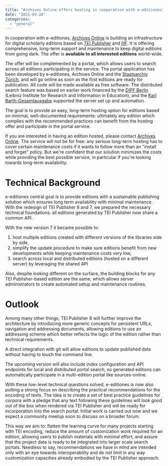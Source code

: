 ```yaml
---
title: "Archives Online offers hosting in cooperation with e-editiones"
date: "2021-03-28"
categories: 
  - "general"
---
```


In cooperation with e-editiones, [Archives Online](https://www.archives-online.org/ "Archives Online") is building an infrastructure for digital scholarly editions based on [TEI Publisher](https://teipublisher.com "TEI Publisher") and [IIIF](https://iiif.io/ "IIIF"). It is offering comprehensive, long-term support and maintenance to keep digital editions from going dark. The offer is **available to all interested editions** world-wide.

The offer will be complemented by a portal, which allows users to search across all editions participating in the service. The portal application has been developed by e-editiones, Archives Online and the [Staatsarchiv Zürich](https://www.zh.ch/de/direktion-der-justiz-und-des-innern/staatsarchiv.html "Staatsarchiv Zürich"), and will go online as soon as the first editions are ready for publication. All code will be made available as free software. The distributed search feature was based on earlier work financed by the [DIPF Berlin](https://www.dipf.de/ "DIPF Berlin") (Leibniz Institute for Research and Information in Education), and the [Karl Barth-Gesamtausgabe](https://theologie.unibas.ch/de/karl-barth-zentrum/gesamtausgabe/ "Karl Barth Gesamtausgabe") supported the server set up and automation.

The goal is to provide an easy, long-term hosting option for editions based on minimal, well-documented requirements: ultimately any edition which complies with the recommended practices can benefit from the hosting offer and participate in the portal service.

If you are interested in having an edition hosted, please contact [Archives Online](mailto:info@archives-online.org "Archives Online"). The service will not be for free: any serious long-term hosting has to cover certain maintenance costs if it wants to follow more than an "install and forget" policy. But we're confident that our solution minimizes the costs while providing the best possible service, in particular if you're looking towards long-term availability.

# Technical Background

e-editiones central goal is to provide editions with a sustainable publishing solution which ensures long term availability with minimal maintenance. With the redesign of TEI Publisher 6 and 7, we prepared the necessary technical foundations: all editions generated by TEI Publisher now share a common API.

With the new version 7 it became possible to:

1. host multiple editions created with different versions of the libraries side by side,
2. simplify the update procedure to make sure editions benefit from new developments while keeping maintenance costs very low,
3. search across local and distributed editions (hosted on a different server) by leveraging the shared API

Also, despite looking different on the surface, the building blocks for any TEI Publisher-based edition are the same, which allows server administrators to create automated setup and maintenance routines.

# Outlook

Among many other things, TEI Publisher 8 will further improve the architecture by introducing more generic concepts for persistent URLs, navigation and addressing documents, allowing editions to use an addressing scheme which better reflects the logic of the edition rather than technical requirements.

A direct integration with git will allow editions to update published data without having to touch the command line.

The upcoming version will also include index configuration and API endpoints for local and distributed portal search, so generated editions can automatically participate in a multi-edition portal like sources-online.

With these low-level technical questions solved, e-editiones is now also putting a strong focus on describing the practical recommendations for the encoding of texts. The idea is to create a set of best practice guidelines for corpora with a pledge that any text following these guidelines will look good out of the box when rendered via TEI Publisher and will be ready for incorporation into the search portal. Initial work is carried out now and we expect a community meetup soon to discuss on a broader forum.

This way we aim to: flatten the learning curve for many projects starting with TEI encoding, reduce the amount of customization work required for an edition, allowing users to publish materials with minimal effort, and assure that the project data is ready to be integrated into larger scale search portals. Needless to say, recommendations we have in mind are intended only with an eye towards interoperability and do not limit in any way customization capacities already embodied by the TEI Publisher approach.
